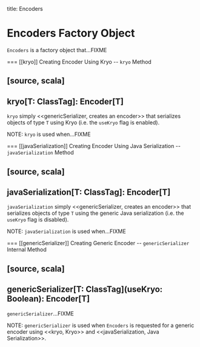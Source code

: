 title: Encoders

# Encoders Factory Object

`Encoders` is a factory object that...FIXME

=== [[kryo]] Creating Encoder Using Kryo -- `kryo` Method

[source, scala]
----
kryo[T: ClassTag]: Encoder[T]
----

`kryo` simply <<genericSerializer, creates an encoder>> that serializes objects of type `T` using Kryo (i.e. the `useKryo` flag is enabled).

NOTE: `kryo` is used when...FIXME

=== [[javaSerialization]] Creating Encoder Using Java Serialization -- `javaSerialization` Method

[source, scala]
----
javaSerialization[T: ClassTag]: Encoder[T]
----

`javaSerialization` simply <<genericSerializer, creates an encoder>> that serializes objects of type `T` using the generic Java serialization (i.e. the `useKryo` flag is disabled).

NOTE: `javaSerialization` is used when...FIXME

=== [[genericSerializer]] Creating Generic Encoder -- `genericSerializer` Internal Method

[source, scala]
----
genericSerializer[T: ClassTag](useKryo: Boolean): Encoder[T]
----

`genericSerializer`...FIXME

NOTE: `genericSerializer` is used when `Encoders` is requested for a generic encoder using <<kryo, Kryo>> and <<javaSerialization, Java Serialization>>.
